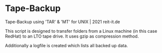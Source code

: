 # Tape-Backup
Tape-Backup using 'TAR' &amp; 'MT' for UNIX | 2021 reit-it.de

This script is designed to transfer folders from a Linux machine (in this case RedHat) to an LTO tape drive. 
It uses gzip as compression method. 

Additionally a logfile is created which lists all backed up data.
